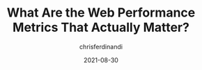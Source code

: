 ---
author: chrisferdinandi
date: 2021-08-30
permalink: false
tags:
  - performance
  - metrics
target_url: https://gomakethings.com/what-are-the-web-performance-metrics-that-actually-matter/
title: What Are the Web Performance Metrics That Actually Matter?
---